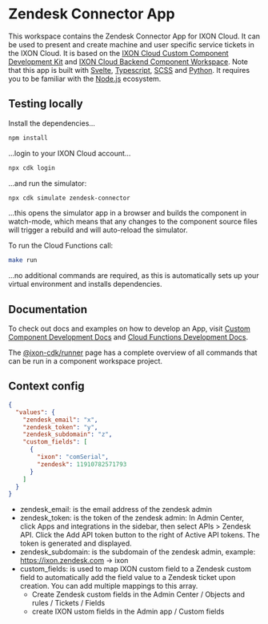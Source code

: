 # Zendesk Connector App

This workspace contains the Zendesk Connector App for IXON Cloud. It can be used to present and create machine and user specific service tickets in the IXON Cloud. It is based on the [IXON Cloud Custom Component Development Kit](https://developer.ixon.cloud/docs/custom-components) and [IXON Cloud Backend Component Workspace](https://github.com/ixoncloud/backend-component-workspace). Note that this app is built with [Svelte](https://svelte.dev/), [Typescript](https://www.typescriptlang.org/), [SCSS](https://sass-lang.com/) and [Python](https://www.python.org/). It requires you to be familiar with the [Node.js](https://nodejs.org/) ecosystem.

## Testing locally

Install the dependencies...

```sh
npm install
```

...login to your IXON Cloud account...

```sh
npx cdk login
```

...and run the simulator:

```sh
npx cdk simulate zendesk-connector
```

...this opens the simulator app in a browser and builds the component in watch-mode, which means that any changes to the component source files will trigger a rebuild and will auto-reload the simulator.

To run the Cloud Functions call:

```sh
make run
```

...no additional commands are required, as this is automatically sets up your virtual environment and installs dependencies.

## Documentation

To check out docs and examples on how to develop an App, visit [Custom Component Development Docs](https://developer.ixon.cloud/docs/custom-components) and [Cloud Functions Development Docs](https://developer.ixon.cloud/docs/cloud-functions-introduction).

The [@ixon-cdk/runner](https://www.npmjs.com/package/@ixon-cdk/runner) page has a complete overview of all commands that can be run in a component workspace project.

## Context config

```json
{
  "values": {
    "zendesk_email": "x",
    "zendesk_token": "y",
    "zendesk_subdomain": "z",
    "custom_fields": [
      {
        "ixon": "comSerial",
        "zendesk": 11910782571793
      }
    ]
  }
}
```

- zendesk_email: is the email address of the zendesk admin
- zendesk_token: is the token of the zendesk admin: In Admin Center, click Apps and integrations in the sidebar, then select APIs > Zendesk API. Click the Add API token button to the right of Active API tokens. The token is generated and displayed.
- zendesk_subdomain: is the subdomain of the zendesk admin, example: https://ixon.zendesk.com -> ixon
- custom_fields: is used to map IXON custom field to a Zendesk custom field to automatically add the field value to a Zendesk ticket upon creation. You can add multiple mappings to this array.
  - Create Zendesk custom fields in the Admin Center / Objects and rules / Tickets / Fields
  - create IXON ustom fields in the Admin app / Custom fields

